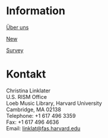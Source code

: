 # Information

[Über uns](/working-groups/united-states/home.html)

[New](/working-groups/united-states/news.html)

[Survey](/working-groups/united-states/update.html)

# Kontakt

Christina Linklater  
U.S. RISM Office  
Loeb Music Library, Harvard University  
Cambridge, MA 02138  
Telephone: +1 617 496 3359  
Fax: +1 617 496 4636  
Email: [linklat@fas.harvard.edu](mailto:linklat@fas.harvard.edu)